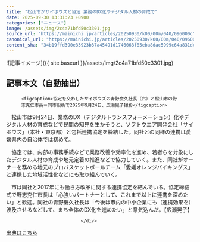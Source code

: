 ```yaml
---
title: "松山市がサイボウズと協定 業務のDX化やデジタル人材の育成で"
date: 2025-09-30 13:31:23 +0900
categories: ["ニュース"]
image: /assets/img/2c4a71bfd50c3301.jpg
source_url: "https://mainichi.jp/articles/20250930/k00/00m/040/096000c"
canonical_url: "https://mainichi.jp/articles/20250930/k00/00m/040/096000c/"
content_sha: "34b19ffd390e33923b37a45491d1746063f85eba8dac5999c64a831dcf250187"
---
```


![記事イメージ]({{ site.baseurl }}/assets/img/2c4a71bfd50c3301.jpg)

## 記事本文（自動抽出）
<div><section class="articledetail-body" id="articledetail-body">




<div class="articledetail-image2-left">
  <figure>
    
    <figcaption>協定を交わしたサイボウズの青野慶久社長（右）と松山市の野志克仁市長＝同市役所で2025年9月24日、広瀬晃子撮影</figcaption>
    
  </figure>
</div>

<p>　松山市は9月24日、業務のDX（デジタルトランスフォーメーション）化やデジタル人材の育成などで民間の知見を生かそうと、ソフトウエア開発会社「サイボウズ」（本社・東京都）と包括連携協定を締結した。同社との同様の連携は愛媛県内の自治体では初めて。</p>

<p>　協定では、内部の事務手続などで業務改善や効率化を進め、若者らを対象にしたデジタル人材の育成や地元定着の推進などで協力していく。また、同社がオーナーを務める地元のプロバスケットボールチーム「愛媛オレンジバイキングス」と連携した地域活性化などにも取り組んでいく。</p>

	


<p>　市は同社と2017年にも働き方改革に関する連携協定を結んでいる。協定締結式で野志克仁市長は「心強いパートナーとして、これまで以上に連携を深めたい」と歓迎。同社の青野慶久社長は「今後は市内の中小企業にも（連携効果を）波及させるなどして、まち全体のDX化を進めたい」と意気込んだ。【広瀬晃子】</p>


</section>






								</div>

[出典はこちら](https://mainichi.jp/articles/20250930/k00/00m/040/096000c)
